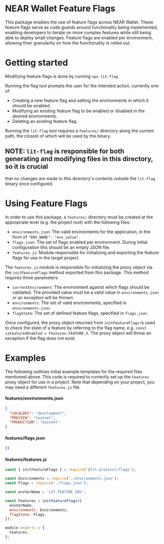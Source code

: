 # NEAR Wallet Feature Flags

This package enables the use of feature flags across NEAR Wallet. These feature flags serve as code guards around
functionality being implemented, enabling developers to iterate on more complex features while still being able to
deploy small changes. Feature flags are enabled per environment, allowing finer granularity on how the functionality
is rolled out.

# Getting started

Modifying feature flags is done by running `npx lit-flag`

Running the flag tool prompts the user for the intended action, currently one of:

- Creating a new feature flag and setting the environments in which it should be enabled.
- Modifying an existing feature flag to be enabled or disabled in the desired environments.
- Deleting an existing feature flag.

Running the `lit-flag` tool requires a `features/` directory along the current path, the closest of which will be used
by the binary.

## NOTE: `lit-flag` is responsible for both generating and modifying files in this directory, so it is crucial

that no changes are made to this directory's contents outside the `lit-flag` binary once configured.

# Using Feature Flags

In order to use this package, a `features/` directory must be created at the appropriate level (e.g. the project root) with
the following files:

- `environments.json`: The valid environments for the application, in the form of `"ENV_NAME": "env_value"`.
- `flags.json`: The set of flags enabled per environment. During initial configuration this should be an empty JSON file.
- `features.js`: Module responsible for initializing and exporting the feature flags for use in the target project.

The `features.js` module is responsible for initializing the proxy object via the `initFeatureFlags` method exported from
this package. This method requires three parameters:

- `currentEnvironment`: The environment against which flags should be validated. The provided value must be a valid value in `environments.json` or an exception will be thrown.
- `environments`: The set of valid environments, specified in `environments.json`.
- `flagState`: The set of defined feature flags, specified in `flags.json`.

Once configured, the proxy object returned from `initFeatureFlags` is used to check the state of a feature by referring to
the flag name, e.g. `const isFeatureXEnabled = Features.FEATURE_X`. The proxy object will throw an exception if the
flag does not exist.

# Examples

The following outlines initial example templates for the required files mentioned above. This code is required to correctly
set up the `Features` proxy object for use in a project. Note that depending on your project, you may need a different `features.js` file.

#### features/environments.json

```json
{
  "LOCALDEV": "development",
  "PREVIEW": "testnet",
  "PRODUCTION": "mainnet"
}
```

#### features/flags.json

```json
{}
```

#### features/features.js

```js
const { initFeatureFlags } = require('@lit-protocol/flags');

const Environments = require('./environments.json');
const Flags = require('./flags.json');

const envVarName = 'LIT_FEATURE_ENV';

const Features = initFeatureFlags({
  envVarName,
  environments: Environments,
  flagState: Flags,
});

module.exports = {
  Features,
};
```
